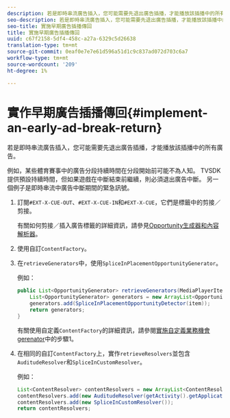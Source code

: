 ```yaml
---
description: 若是即時串流廣告插入，您可能需要先退出廣告插播，才能播放該插播中的所有廣告。
seo-description: 若是即時串流廣告插入，您可能需要先退出廣告插播，才能播放該插播中的所有廣告。
seo-title: 實施早期廣告插播傳回
title: 實施早期廣告插播傳回
uuid: c67f2158-5df4-458c-a27a-6329c5d26638
translation-type: tm+mt
source-git-commit: 0eaf0e7e7e61d596a51d1c9c837ad072d703c6a7
workflow-type: tm+mt
source-wordcount: '209'
ht-degree: 1%

---
```



# 實作早期廣告插播傳回{#implement-an-early-ad-break-return}

若是即時串流廣告插入，您可能需要先退出廣告插播，才能播放該插播中的所有廣告。

例如，某些體育賽事中的廣告分段持續時間在分段開始前可能不為人知。 TVSDK提供預設持續時間，但如果遊戲在中斷結束前繼續，則必須退出廣告中斷。 另一個例子是即時串流中廣告中斷期間的緊急訊號。

1. 訂閱`#EXT-X-CUE-OUT`、`#EXT-X-CUE-IN`和`#EXT-X-CUE`，它們是標籤中的剪接／剪接。

   有關如何剪接／插入廣告標籤的詳細資訊，請參見[Opportunity生成器和內容解析器](../../ad-insertion/content-resolver/c-psdk-android-2.7-content-resolver-about.md)。

1. 使用自訂`ContentFactory`。
1. 在`retrieveGenerators`中，使用`SpliceInPlacementOpportunityGenerator`。

   例如：

   ```java
   public List<OpportunityGenerator> retrieveGenerators(MediaPlayerItem item) { 
       List<OpportunityGenerator> generators = new ArrayList<OpportunityGenerator>(); 
       generators.add(SpliceInPlacementOpportunityDetector(item)); 
       return generators; 
   }
   ```

   有關使用自定義`ContentFactory`的詳細資訊，請參閱[實施自定義業務機會gerenator](../../ad-insertion/content-resolver/t-psdk-android-2.7-opp-detector-impl-android.md)中的步驟1。

1. 在相同的自訂`ContentFactory`上，實作`retrieveResolvers`並包含`AuditudeResolver`和`SpliceInCustomResolver`。

   例如：

   ```java
   List<ContentResolver> contentResolvers = new ArrayList<ContentResolver>(); 
   contentResolvers.add(new AuditudeResolver(getActivity().getApplicationContext())); 
   contentResolvers.add(new SpliceInCustomResolver()); 
   return contentResolvers;
   ```

